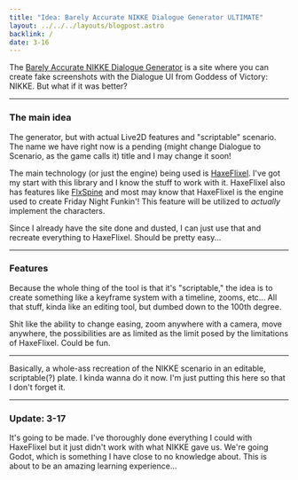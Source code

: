 ```yaml
---
title: "Idea: Barely Accurate NIKKE Dialogue Generator ULTIMATE"
layout: ../../../layouts/blogpost.astro
backlink: /
date: 3-16
---
```


The [Barely Accurate NIKKE Dialogue Generator](https://skuqre.github.io/nikke-font-generator/dialogue/) is a site where you can create fake screenshots with the Dialogue UI from Goddess of Victory: NIKKE. But what if it was better?

---

### The main idea

The generator, but with actual Live2D features and "scriptable" scenario. The name we have right now is a pending (might change Dialogue to Scenario, as the game calls it) title and I may change it soon!

The main technology (or just the engine) being used is [HaxeFlixel](https://haxeflixel.com/). I've got my start with this library and I know the stuff to work with it. HaxeFlixel also has features like [FlxSpine](https://api.haxeflixel.com/flixel/addons/editors/spine/FlxSpine.html) and most may know that HaxeFlixel is the engine used to create Friday Night Funkin'! This feature will be utilized to *actually* implement the characters.

Since I already have the site done and dusted, I can just use that and recreate everything to HaxeFlixel. Should be pretty easy...

---

### Features

Because the whole thing of the tool is that it's "scriptable," the idea is to create something like a keyframe system with a timeline, zooms, etc... All that stuff, kinda like an editing tool, but dumbed down to the 100th degree.

Shit like the ability to change easing, zoom anywhere with a camera, move anywhere, the possibilities are as limited as the limit posed by the limitations of HaxeFlixel. Could be fun.

---

Basically, a whole-ass recreation of the NIKKE scenario in an editable, scriptable(?) plate. I kinda wanna do it now. I'm just putting this here so that I don't forget it.

---

### Update: 3-17

It's going to be made. I've thoroughly done everything I could with HaxeFlixel but it just didn't work with what NIKKE gave us. We're going Godot, which is something I have close to no knowledge about. This is about to be an amazing learning experience...